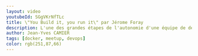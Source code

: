 ```yaml
---
layout: video
youtubeId: SGgVKrNfTLc
title: \"You Build it, you run it\" par Jérome Foray
description: L'une des grandes étapes de l'autonomie d'une équipe de développement dans la méthodologie DevOps est de s'intéresser à l'alerting lié à son infrastructure. Comment sommes-nous arrivé à proposer aux équipes de développement de s'intéresser et de maîtriser cet alerting ?
author: Jean-Yves CAMIER
tags: [docker, meetup, devops]
color: rgb(251,87,66)
---
```

